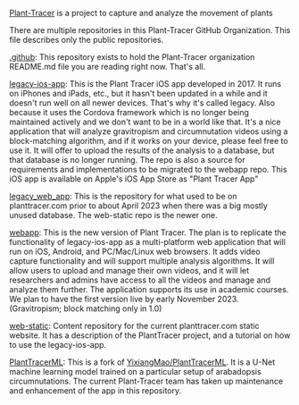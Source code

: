 <!--

**Here are some ideas to get you started:**

🙋‍♀️ A short introduction - what is your organization all about?
🌈 Contribution guidelines - how can the community get involved?
👩‍💻 Useful resources - where can the community find your docs? Is there anything else the community should know?
🍿 Fun facts - what does your team eat for breakfast?
🧙 Remember, you can do mighty things with the power of [Markdown](https://docs.github.com/github/writing-on-github/getting-started-with-writing-and-formatting-on-github/basic-writing-and-formatting-syntax)
-->

[Plant-Tracer](https://github.com/Plant-Tracer/) is a project to capture and analyze the movement of plants

There are multiple repositories in this Plant-Tracer GitHub Organization. This file describes only the public repositories.

[.github](https://github.com/Plant-Tracer/.github): This repository exists to hold the Plant-Tracer organization README.md file you are reading right now. That's all.

[legacy-ios-app](https://github.com/Plant-Tracer/legacy_ios_app): This is the Plant Tracer iOS app developed in 2017. It runs on iPhones and iPads, etc., but it hasn't been updated in a while and it doesn't run well on all newer devices. That's why it's called legacy. Also because it uses the Cordova framework which is no longer being maintained actively and we don't want to be in a world like that. It's a nice application that will analyze gravitropism and circumnutation videos using a block-matching algorithm, and if it works on your device, please feel free to use it. It will offer to upload the results of the analysis to a database, but that database is no longer running. The repo is also a source for requirements and implementations to be migrated to the webapp repo. This iOS app is available on Apple's iOS App Store as "Plant Tracer App"

[legacy_web_app](https://github.com/Plant-Tracer/legacy_web_app): This is the repository for what used to be on planttracer.com prior to about April 2023 when there was a big mostly unused database. The web-static repo is the newer one.

[webapp](https://github.com/Plant-Tracer/webapp): This is the new version of Plant Tracer. The plan is to replicate the functionality of legacy-ios-app as a multi-platform web application that will run on iOS, Android, and PC/Mac/Linux web browsers. It adds video capture functionality and will support multiple analysis algorithms. It will allow users to upload and manage their own videos, and it will let researchers and admins have access to all the videos and manage and analyze them further. The application supports its use in academic courses. We plan to have the first version live by early November 2023. (Gravitropism; block matching only in 1.0)

[web-static](https://github.com/Plant-Tracer/web-static): Content repository for the current planttracer.com static website. It has a description of the PlantTracer project, and a tutorial on how to use the legacy-ios-app.

[PlantTracerML](https://github.com/Plant-Tracer/PlantTracerML): This is a fork of [YixiangMao/PlantTracerML](https://github.com/YixiangMao/PlantTracerML). It is a U-Net machine learning model trained on a particular setup of arabadopsis circumnutations. The current Plant-Tracer team has taken up maintenance and enhancement of the app in this repository.
